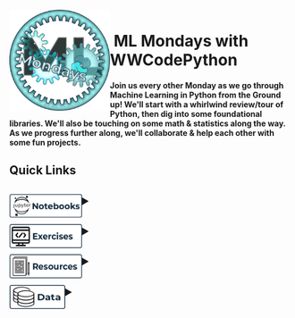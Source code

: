 <br>

<img align="left" width="180" src="images/ML Mondays_II.png">
<p vertical-align="top"><h1>&nbsp;ML Mondays with WWCodePython</h1>
</p>



#### Join us every other Monday as we go through Machine Learning in Python from the Ground up!  We'll start with a whirlwind review/tour of Python, then dig into some foundational libraries.  We'll also be touching on some math & statistics along the way.  As we progress further along, we'll collaborate & help each other with some fun projects.





<h2>Quick Links&nbsp;&nbsp;&nbsp;&nbsp;&nbsp;</h2>

<div>
 <h2>
<details>
 	<summary><img align="left" width="130" height="43" src="/images/Jupyter_btn.png">
    </summary>
<br><br><br>
 
 *  [**A Whirlwind Tour of Python**](https://github.com/BethanyG/ML_Mondays_WWCodePython/blob/master/Python%20Whirlwind%20Tour.ipynb) [![Open In Colab](https://colab.research.google.com/assets/colab-badge.svg)](https://colab.research.google.com/github/BethanyG/ML_Mondays_WWCodePython/blob/master/Python%20Whirlwind%20Tour.ipynb) [![Binder](https://mybinder.org/badge_logo.svg)](https://mybinder.org/v2/gh/BethanyG/ML_Mondays_WWCodePython/master?filepath=Python%20Whirlwind%20Tour.ipynb)
 
</details>
</h2>
</div>

<div>
 <h2>
<details>
    <summary><img align="left" width="130" height="43" src="/images/Exercises_btn.png">
    </summary>
</details>
</h2>
</div>

<div>
  <h2>
<details>
    <summary><img align="left" width="130" height="43" src="/images/Resources_btn.png">
    </summary>
 
 <br>
 
 *  [**Machine Learning in Laymens Terms**](https://drive.google.com/open?id=1xyBNBgOW6uR9Wzf5SiJrMHZK0alvrr3s)
 *  [**Machine Learning Cheat Sheet**](https://drive.google.com/open?id=1lxb-7FWiY5KwTYehcPhn67tFu5ZHvJDH)
 
 
</details>
</h2>
</div>

<div>
  <h2>
<details>
    <summary><img align="left" width="100" height="43" src="/images/Data_btn.png">
</details>
</h2>
</div>
 
<br><br>


